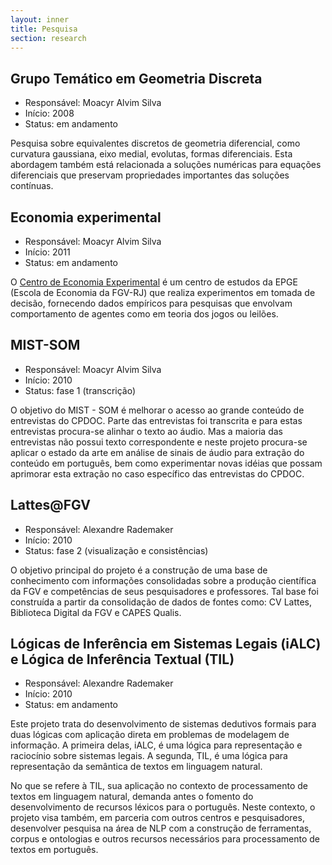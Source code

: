 ```yaml
---
layout: inner
title: Pesquisa
section: research
---
```


## Grupo Temático em Geometria Discreta

- Responsável: Moacyr Alvim Silva
- Início: 2008 
- Status: em andamento

Pesquisa sobre equivalentes discretos de geometria diferencial, como
curvatura gaussiana, eixo medial, evolutas, formas diferenciais. Esta
abordagem também está relacionada a soluções numéricas para equações
diferenciais que preservam propriedades importantes das soluções
contínuas.

## Economia experimental

- Responsável: Moacyr Alvim Silva
- Início: 2011 
- Status: em andamento

O [Centro de Economia Experimental](http://epge.fgv.br/pt/pesquisa/centro-estudos/cee)
é um centro de estudos da EPGE (Escola de Economia da FGV-RJ) que
realiza experimentos em tomada de decisão, fornecendo dados empíricos
para pesquisas que envolvam comportamento de agentes como em teoria
dos jogos ou leilões.

## MIST-SOM

- Responsável: Moacyr Alvim Silva
- Início: 2010
- Status: fase 1 (transcrição)

O objetivo do MIST - SOM é melhorar o acesso ao grande conteúdo de
entrevistas do CPDOC. Parte das entrevistas foi transcrita e para
estas entrevistas procura-se alinhar o texto ao áudio.  Mas a maioria
das entrevistas não possui texto correspondente e neste projeto
procura-se aplicar o estado da arte em análise de sinais de áudio para
extração do conteúdo em português, bem como experimentar novas idéias
que possam aprimorar esta extração no caso específico das entrevistas
do CPDOC.

## Lattes@FGV

- Responsável: Alexandre Rademaker
- Início: 2010
- Status: fase 2 (visualização e consistências)

O objetivo principal do projeto é a construção de uma base de
conhecimento com informações consolidadas sobre a produção científica
da FGV e competências de seus pesquisadores e professores. Tal base
foi construída a partir da consolidação de dados de fontes como: CV
Lattes, Biblioteca Digital da FGV e CAPES Qualis. 

## Lógicas de Inferência em Sistemas Legais (iALC) e Lógica de Inferência Textual (TIL)

- Responsável: Alexandre Rademaker
- Início: 2010
- Status: em andamento

Este projeto trata do desenvolvimento de sistemas dedutivos formais
para duas lógicas com aplicação direta em problemas de modelagem de
informação.  A primeira delas, iALC, é uma lógica para representação e
raciocínio sobre sistemas legais. A segunda, TIL, é uma lógica para
representação da semântica de textos em linguagem natural.

No que se refere à TIL, sua aplicação no contexto de processamento de
textos em linguagem natural, demanda antes o fomento do
desenvolvimento de recursos léxicos para o português. Neste contexto,
o projeto visa também, em parceria com outros centros e pesquisadores,
desenvolver pesquisa na área de NLP com a construção de ferramentas,
corpus e ontologias e outros recursos necessários para processamento
de textos em português. 





